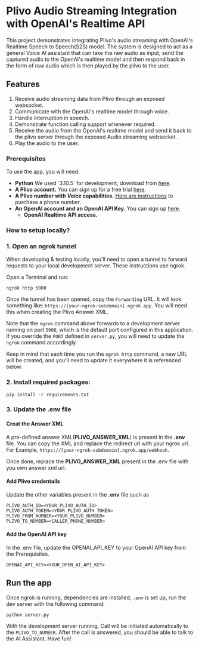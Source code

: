 # Plivo Audio Streaming Integration with OpenAI's Realtime API

This project demonstrates integrating Plivo's audio streaming with OpenAI's Realtime Speech to Speech(S2S) model. The system is designed to act as a general Voice AI assistant that can take the raw audio as input, send the captured audio to the OpenAI's realtime model and then respond back in the form of raw audio which is then played by the plivo to the user.

## Features

1. Receive audio streaming data from Plivo through an exposed websocket.
2. Communicate with the OpenAi's realtime model through voice.
3. Handle interruption in speech.
4. Demonstrate function calling support whenever required.
5. Receive the audio from the OpenAI's realtime model and send it back to the plivo server through the exposed Audio streaming websocket .
6. Play the audio to the user.

### Prerequisites
To use the app, you will  need:

- **Python** We used \`3.10.5\` for development; download from [here](https://www.python.org/downloads/).
- **A Plivo account.** You can sign up for a free trial [here](https://console.plivo.com/accounts/request-trial/).
- **A Plivo number with _Voice_ capabilities.** [Here are instructions](https://www.plivo.com/docs/numbers/guides/buy-a-number/) to purchase a phone number.
- **An OpenAI account and an OpenAI API Key.** You can sign up [here](https://platform.openai.com/).
  - **OpenAI Realtime API access.**

### How to setup locally?

### 1. Open an ngrok tunnel
When developing & testing locally, you'll need to open a tunnel to forward requests to your local development server. These instructions use ngrok.

Open a Terminal and run:
```
ngrok http 5000
```

Once the tunnel has been opened, copy the `Forwarding` URL. It will look something like: `https://[your-ngrok-subdomain].ngrok.app`. You will
need this when creating the Plivo Answer XML.

Note that the `ngrok` command above forwards to a development server running on port `5000`, which is the default port configured in this application. If
you override the `PORT` defined in `server.py`, you will need to update the `ngrok` command accordingly.

Keep in mind that each time you run the `ngrok http` command, a new URL will be created, and you'll need to update it everywhere it is referenced below.

### 2. Install required packages: 
```
pip install -r requirements.txt
```

### 3. Update the .env file

#### Creat the Answer XML
A pre-defined answer XML(**PLIVO_ANSWER_XML**) is present in the **.env** file. You can copy the XML and replace the redirect url with your ngrok url. For Example, `https://[your-ngrok-subdomain].ngrok.app/webhook`.

Once done, replace the **PLIVO_ANSWER_XML** present in the .env file with you own answer xml url.

#### Add Plivo credentails
Update the other variables present in the **.env** file such as

```
PLIVO_AUTH_ID=<YOUR_PLIVO_AUTH_ID>
PLIVO_AUTH_TOKEN=<YOUR_PLIVO_AUTH_TOKEN>
PLIVO_FROM_NUMBER=<YOUR_PLIVO_NUMBER>
PLIVO_TO_NUMBER=<CALLER_PHONE_NUMBER>
```

#### Add the OpenAI API key
In the .env file, update the OPENAI_API_KEY to your OpenAI API key from the Prerequisites.

```
OPENAI_API_KEY=<YOUR_OPEN_AI_API_KEY>
```

## Run the app
Once ngrok is running, dependencies are installed,  `.env` is set up, run the dev server with the following command:
```
python server.py
```

With the development server running, Call will be initiated automatically to the `PLIVO_TO_NUMBER`. After the call is answered, you should be able to talk to the AI Assistant. Have fun!